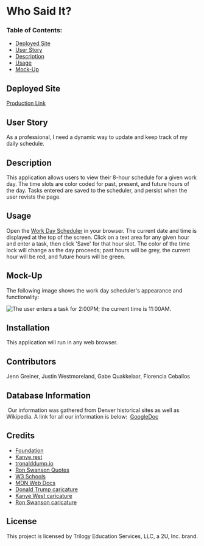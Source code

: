 # Who Said It?

### Table of Contents:
* [Deployed Site](#deployed-site)
* [User Story](#user-story)
* [Description](#description)
* [Usage](#Usage)
* [Mock-Up](#Mock-Up)

## Deployed Site
[Production Link](https://justinwestmoreland.github.io/Project-1/)


## User Story
As a professional, I need a dynamic way to update and keep track of my daily schedule.

## Description 
This application allows users to view their 8-hour schedule for a given work day. The time slots are color coded for past, present, and future hours of the day. Tasks entered are saved to the scheduler, and persist when the user revists the page. 

## Usage
Open the [Work Day Scheduler](https://jenngreiner.github.io/Work-Day-Scheduler-homework5/) in your browser. The current date and time is displayed at the top of the screen. Click on a text area for any given hour and enter a task, then click 'Save' for that hour slot. The color of the time lock will change as the day proceeds; past hours will be grey, the current hour will be red, and future hours will be green. 

## Mock-Up

The following image shows the work day scheduler's appearance and functionality:

![The user enters a task for 2:00PM; the current time is 11:00AM.](./Assets/images/Work-Day-Scheduler.png)

## Installation
This application will run in any web browser.
​

## Contributors
Jenn Greiner, Justin Westmoreland, Gabe Quakkelaar, Florencia Ceballos
​
## Database Information 
​
Our information was gathered from Denver historical sites as well as Wikipedia. A link for all our information is below:
​
[GoogleDoc](https://docs.google.com/document/d/1mVBUclGq9G25-d3uPH-QxhdmS5a0nWbW60CAPKn2QRQ/edit)
​


## Credits
* [Foundation](https://get.foundation/)
* [Kanye.rest](https://kanye.rest/)
* [tronalddump.io](https://docs.tronalddump.io/)
* [Ron Swanson Quotes](https://github.com/jamesseanwright/ron-swanson-quotes)
* [W3 Schools](https://www.w3schools.com/)
* [MDN Web Docs](https://developer.mozilla.org/)
* [Donald Trump caricature](https://commons.wikimedia.org/wiki/File:Donald_Trump_-_Caricature_(25504718058).jpg)
* [Kanye West caricature](https://www.artstation.com/artwork/KLmRo)
* [Ron Swanson caricature](https://www.behance.net/gallery/32874919/Nick-OffermanRon-Swanson)


## License

This project is licensed by Trilogy Education Services, LLC, a 2U, Inc. brand.
